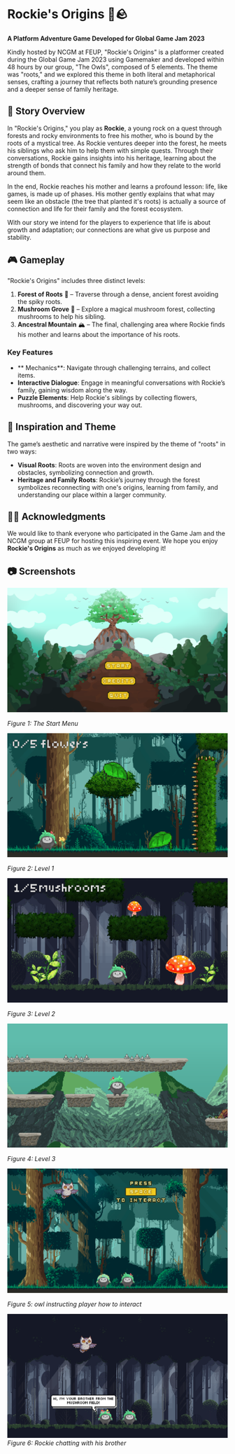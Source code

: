 # Rockie's Origins 🌱🪨

**A Platform Adventure Game Developed for Global Game Jam 2023**

Kindly hosted by NCGM at FEUP, "Rockie's Origins" is a platformer created during the Global Game Jam 2023 using Gamemaker and developed within 48 hours by our group, "The Owls", composed of 5 elements. The theme was "roots," and we explored this theme in both literal and metaphorical senses, crafting a journey that reflects both nature’s grounding presence and a deeper sense of family heritage.

## 🌄 Story Overview

In "Rockie's Origins," you play as **Rockie**, a young rock on a quest through forests and rocky environments to free his mother, who is bound by the roots of a mystical tree. As Rockie ventures deeper into the forest, he meets his siblings who ask him to help them with simple quests. Through their conversations, Rockie gains insights into his heritage, learning about the strength of bonds that connect his family and how they relate to the world around them.

In the end, Rockie reaches his mother and learns a profound lesson: life, like games, is made up of phases. His mother gently explains that what may seem like an obstacle (the tree that planted it's roots) is actually a source of connection and life for their family and the forest ecosystem. 

With our story we intend for the players to experience that life is about growth and adaptation; our connections are what give us purpose and stability.

## 🎮 Gameplay

"Rockie's Origins" includes three distinct levels:
1. **Forest of Roots** 🌲 – Traverse through a dense, ancient forest avoiding the spiky roots.
2. **Mushroom Grove** 🍄 – Explore a magical mushroom forest, collecting mushrooms to help his sibling.
3. **Ancestral Mountain** 🏔️ – The final, challenging area where Rockie finds his mother and learns about the importance of his roots.

### Key Features
- ** Mechanics**: Navigate through challenging terrains, and collect items.
- **Interactive Dialogue**: Engage in meaningful conversations with Rockie’s family, gaining wisdom along the way.
- **Puzzle Elements**: Help Rockie's siblings by collecting flowers, mushrooms, and discovering your way out.

## 🌱 Inspiration and Theme

The game’s aesthetic and narrative were inspired by the theme of "roots" in two ways:
- **Visual Roots**: Roots are woven into the environment design and obstacles, symbolizing connection and growth.
- **Heritage and Family Roots**: Rockie’s journey through the forest symbolizes reconnecting with one's origins, learning from family, and understanding our place within a larger community.

## 🎉🙌 Acknowledgments

We would like to thank everyone who participated in the Game Jam and the NCGM group at FEUP for hosting this inspiring event. We hope you enjoy **Rockie's Origins** as much as we enjoyed developing it! 

## 📷 Screenshots

![Start Menu](docs/start_menu.png)

*Figure 1: The Start Menu*

![Level1](docs/level1.png)

*Figure 2: Level 1*

![Level2](docs/level2.png)

*Figure 3: Level 2*

![Level3](docs/level3.png)

*Figure 4: Level 3*

![interaction_instructions](docs/owl_instructions.png)

*Figure 5: owl instructing player how to interact*

![chat](docs/chat_mushroombrother.png)
*Figure 6: Rockie chatting with his brother*

